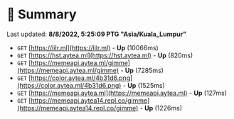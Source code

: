 # 📖 Summary
Last updated: **8/8/2022, 5:25:09 PTG "Asia/Kuala_Lumpur"**

- `GET` [https://lilr.ml](https://lilr.ml) - **Up** (10066ms)
- `GET` [https://hst.aytea.ml](https://hst.aytea.ml) - **Up** (820ms)
- `GET` [https://memeapi.aytea.ml/gimme](https://memeapi.aytea.ml/gimme) - **Up** (7285ms)
- `GET` [https://color.aytea.ml/4b31d6.png](https://color.aytea.ml/4b31d6.png) - **Up** (1525ms)
- `GET` [https://memeapi.aytea.ml](https://memeapi.aytea.ml) - **Up** (127ms)
- `GET` [https://memeapi.aytea14.repl.co/gimme](https://memeapi.aytea14.repl.co/gimme) - **Up** (1226ms)
